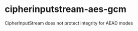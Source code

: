 cipherinputstream-aes-gcm
=========================

CipherInputStream does not protect integrity for AEAD modes
